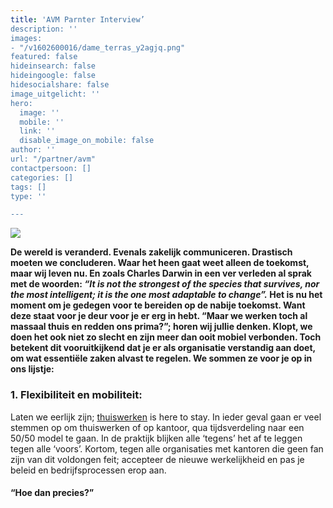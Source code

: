```yaml
---
title: 'AVM Parnter Interview’
description: ''
images:
- "/v1602600016/dame_terras_y2agjq.png"
featured: false
hideinsearch: false
hideingoogle: false
hidesocialshare: false
image_uitgelicht: ''
hero:
  image: ''
  mobile: ''
  link: ''
  disable_image_on_mobile: false
author: ''
url: "/partner/avm"
contactpersoon: []
categories: []
tags: []
type: ''

---
```

![](https://res.cloudinary.com/callvoip/image/upload/v1602600016/dame_terras_y2agjq.png)

**De wereld is veranderd. Evenals zakelijk communiceren. Drastisch moeten we concluderen. Waar het heen gaat weet alleen de toekomst, maar wij leven nu. En zoals Charles Darwin in een ver verleden al sprak met de woorden: _“It is not the strongest of the species that survives, nor the most intelligent; it is the one most adaptable to change”._ Het is nu het moment om je gedegen voor te bereiden op de nabije toekomst. Want deze staat voor je deur voor je er erg in hebt. “Maar we werken toch al massaal thuis en redden ons prima?”; horen wij jullie denken. Klopt, we doen het ook niet zo slecht en zijn meer dan ooit mobiel verbonden. Toch betekent dit vooruitkijkend dat je er als organisatie verstandig aan doet, om wat essentiële zaken alvast te regelen. We sommen ze voor je op in ons lijstje:**

### 1. Flexibiliteit en mobiliteit:

Laten we eerlijk zijn; [thuiswerken](https://www.callvoip.nl/telefonie/thuiswerken/) is here to stay. In ieder geval gaan er veel stemmen op om thuiswerken of op kantoor, qua tijdsverdeling naar een 50/50 model te gaan. In de praktijk blijken alle ‘tegens’ het af te leggen tegen alle ‘voors’. Kortom, tegen alle organisaties met kantoren die geen fan zijn van dit voldongen feit; accepteer de nieuwe werkelijkheid en pas je beleid en bedrijfsprocessen erop aan.

#### “Hoe dan precies?”

